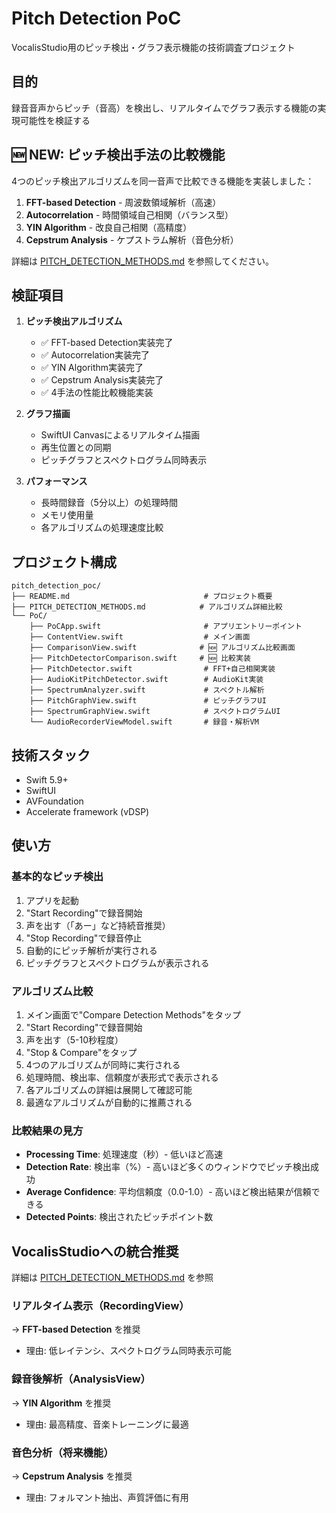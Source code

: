 # Pitch Detection PoC

VocalisStudio用のピッチ検出・グラフ表示機能の技術調査プロジェクト

## 目的

録音音声からピッチ（音高）を検出し、リアルタイムでグラフ表示する機能の実現可能性を検証する

## 🆕 NEW: ピッチ検出手法の比較機能

4つのピッチ検出アルゴリズムを同一音声で比較できる機能を実装しました：

1. **FFT-based Detection** - 周波数領域解析（高速）
2. **Autocorrelation** - 時間領域自己相関（バランス型）
3. **YIN Algorithm** - 改良自己相関（高精度）
4. **Cepstrum Analysis** - ケプストラム解析（音色分析）

詳細は [PITCH_DETECTION_METHODS.md](./PITCH_DETECTION_METHODS.md) を参照してください。

## 検証項目

1. **ピッチ検出アルゴリズム**
   - ✅ FFT-based Detection実装完了
   - ✅ Autocorrelation実装完了
   - ✅ YIN Algorithm実装完了
   - ✅ Cepstrum Analysis実装完了
   - ✅ 4手法の性能比較機能実装

2. **グラフ描画**
   - SwiftUI Canvasによるリアルタイム描画
   - 再生位置との同期
   - ピッチグラフとスペクトログラム同時表示

3. **パフォーマンス**
   - 長時間録音（5分以上）の処理時間
   - メモリ使用量
   - 各アルゴリズムの処理速度比較

## プロジェクト構成

```
pitch_detection_poc/
├── README.md                              # プロジェクト概要
├── PITCH_DETECTION_METHODS.md            # アルゴリズム詳細比較
└── PoC/
    ├── PoCApp.swift                       # アプリエントリーポイント
    ├── ContentView.swift                  # メイン画面
    ├── ComparisonView.swift              # 🆕 アルゴリズム比較画面
    ├── PitchDetectorComparison.swift     # 🆕 比較実装
    ├── PitchDetector.swift                # FFT+自己相関実装
    ├── AudioKitPitchDetector.swift        # AudioKit実装
    ├── SpectrumAnalyzer.swift             # スペクトル解析
    ├── PitchGraphView.swift               # ピッチグラフUI
    ├── SpectrumGraphView.swift            # スペクトログラムUI
    └── AudioRecorderViewModel.swift       # 録音・解析VM
```

## 技術スタック

- Swift 5.9+
- SwiftUI
- AVFoundation
- Accelerate framework (vDSP)

## 使い方

### 基本的なピッチ検出
1. アプリを起動
2. "Start Recording"で録音開始
3. 声を出す（「あー」など持続音推奨）
4. "Stop Recording"で録音停止
5. 自動的にピッチ解析が実行される
6. ピッチグラフとスペクトログラムが表示される

### アルゴリズム比較
1. メイン画面で"Compare Detection Methods"をタップ
2. "Start Recording"で録音開始
3. 声を出す（5-10秒程度）
4. "Stop & Compare"をタップ
5. 4つのアルゴリズムが同時に実行される
6. 処理時間、検出率、信頼度が表形式で表示される
7. 各アルゴリズムの詳細は展開して確認可能
8. 最適なアルゴリズムが自動的に推薦される

### 比較結果の見方
- **Processing Time**: 処理速度（秒）- 低いほど高速
- **Detection Rate**: 検出率（%）- 高いほど多くのウィンドウでピッチ検出成功
- **Average Confidence**: 平均信頼度（0.0-1.0）- 高いほど検出結果が信頼できる
- **Detected Points**: 検出されたピッチポイント数

## VocalisStudioへの統合推奨

詳細は [PITCH_DETECTION_METHODS.md](./PITCH_DETECTION_METHODS.md) を参照

### リアルタイム表示（RecordingView）
→ **FFT-based Detection** を推奨
- 理由: 低レイテンシ、スペクトログラム同時表示可能

### 録音後解析（AnalysisView）
→ **YIN Algorithm** を推奨
- 理由: 最高精度、音楽トレーニングに最適

### 音色分析（将来機能）
→ **Cepstrum Analysis** を推奨
- 理由: フォルマント抽出、声質評価に有用
